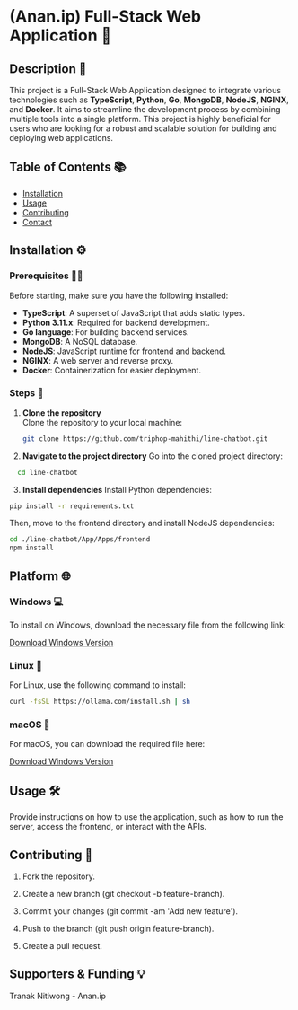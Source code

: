# (Anan.ip) Full-Stack Web Application 🚀

## Description 📝
This project is a Full-Stack Web Application designed to integrate various technologies such as **TypeScript**, **Python**, **Go**, **MongoDB**, **NodeJS**, **NGINX**, and **Docker**. It aims to streamline the development process by combining multiple tools into a single platform. This project is highly beneficial for users who are looking for a robust and scalable solution for building and deploying web applications.

## Table of Contents 📚
- [Installation](#installation)
- [Usage](#usage)
- [Contributing](#contributing)
- [Contact](#contact)

## Installation ⚙️

### Prerequisites 🧑‍💻
Before starting, make sure you have the following installed:

- **TypeScript**: A superset of JavaScript that adds static types.
- **Python 3.11.x**: Required for backend development.
- **Go language**: For building backend services.
- **MongoDB**: A NoSQL database.
- **NodeJS**: JavaScript runtime for frontend and backend.
- **NGINX**: A web server and reverse proxy.
- **Docker**: Containerization for easier deployment.

### Steps 🔽
1. **Clone the repository**  
   Clone the repository to your local machine:
   ```bash
   git clone https://github.com/triphop-mahithi/line-chatbot.git

2. **Navigate to the project directory**
Go into the cloned project directory:
```bash
  cd line-chatbot
```
3. **Install dependencies**
Install Python dependencies:
```bash
pip install -r requirements.txt
```
Then, move to the frontend directory and install NodeJS dependencies:
```bash
cd ./line-chatbot/App/Apps/frontend
npm install
```
## Platform 🌐
### Windows 💻
To install on Windows, download the necessary file from the following link:

[Download Windows Version](https://ollama.com/download)

### Linux 🐧
For Linux, use the following command to install:
```bash
curl -fsSL https://ollama.com/install.sh | sh
```
### macOS 🍎
For macOS, you can download the required file here:

[Download Windows Version](https://ollama.com/download)

## Usage 🛠️
Provide instructions on how to use the application, such as how to run the server, access the frontend, or interact with the APIs.

## Contributing 🤝
1. Fork the repository.

2. Create a new branch (git checkout -b feature-branch).

3. Commit your changes (git commit -am 'Add new feature').

4. Push to the branch (git push origin feature-branch).

5. Create a pull request.

## Supporters & Funding 💡

Tranak Nitiwong - Anan.ip
